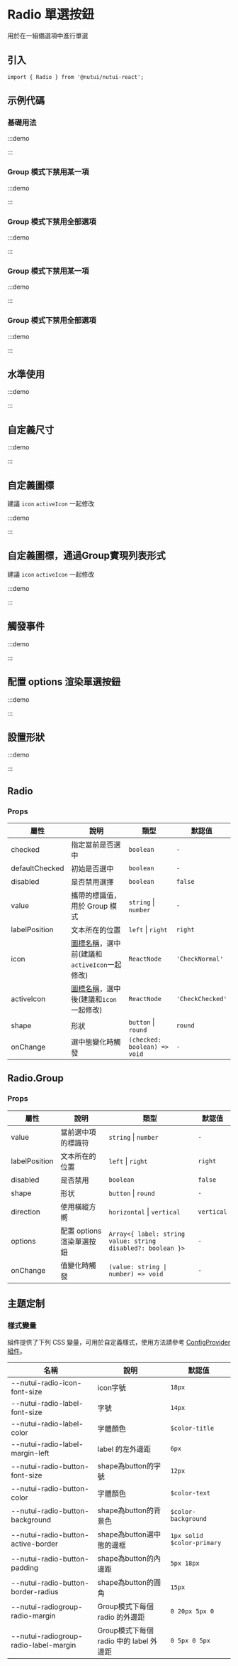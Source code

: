 # Radio 單選按鈕



用於在一組備選項中進行單選

## 引入

```tsx
import { Radio } from '@nutui/nutui-react';

```

## 示例代碼

### 基礎用法

:::demo

<CodeBlock src='h5/demo1.tsx'></CodeBlock>

:::

### Group 模式下禁用某一項

:::demo

<CodeBlock src='h5/demo2.tsx'></CodeBlock>

:::

### Group 模式下禁用全部選項

:::demo

<CodeBlock src='h5/demo3.tsx'></CodeBlock>

:::

### Group 模式下禁用某一項

:::demo

<CodeBlock src='h5/demo4.tsx'></CodeBlock>

:::

### Group 模式下禁用全部選項

:::demo

<CodeBlock src='h5/demo5.tsx'></CodeBlock>

:::

## 水準使用

:::demo

<CodeBlock src='h5/demo6.tsx'></CodeBlock>

:::

## 自定義尺寸

:::demo

<CodeBlock src='h5/demo7.tsx'></CodeBlock>

:::

## 自定義圖標

建議 `icon` `activeIcon` 一起修改

:::demo

<CodeBlock src='h5/demo8.tsx'></CodeBlock>

:::

## 自定義圖標，通過Group實現列表形式

建議 `icon` `activeIcon` 一起修改

:::demo

<CodeBlock src='h5/demo9.tsx'></CodeBlock>

:::

## 觸發事件

:::demo

<CodeBlock src='h5/demo10.tsx'></CodeBlock>

:::

## 配置 options 渲染單選按鈕

:::demo

<CodeBlock src='h5/demo11.tsx'></CodeBlock>

:::

## 設置形狀

:::demo

<CodeBlock src='h5/demo12.tsx'></CodeBlock>

:::

## Radio

### Props

| 屬性 | 說明 | 類型 | 默認值 |
| --- | --- | --- | --- |
| checked | 指定當前是否選中 | `boolean` | `-` |
| defaultChecked | 初始是否選中 | `boolean` | `-` |
| disabled | 是否禁用選擇 | `boolean` | `false` |
| value | 攜帶的標識值，用於 Group 模式 | `string`  \|  `number` | `-` |
| labelPosition | 文本所在的位置 | `left` \| `right` | `right` |
| icon | <a href="#/icon">圖標名稱</a>，選中前(建議和`activeIcon`一起修改) | `ReactNode` | `'CheckNormal'` |
| activeIcon | <a href="#/icon">圖標名稱</a>，選中後(建議和`icon`一起修改) | `ReactNode` | `'CheckChecked'` |
| shape | 形狀 | `button` \| `round` |`round` |
| onChange | 選中態變化時觸發 | `(checked: boolean) => void` | `-` |

## Radio.Group

### Props

| 屬性 | 說明 | 類型 | 默認值 |
| --- | --- | --- | --- |
| value | 當前選中項的標識符 | `string`  \|  `number` | `-` |
| labelPosition | 文本所在的位置 | `left` \| `right` | `right` |
| disabled | 是否禁用 | `boolean` | `false` |
| shape | 形状 | `button` \| `round` |`-` |
| direction | 使用橫縱方嚮 | `horizontal` \| `vertical` | `vertical` |
| options | 配置 options 渲染單選按鈕 | `Array<{ label: string value: string disabled?: boolean }>`  | `-` |
| onChange | 值變化時觸發 | `(value: string \| number) => void` | `-` |

## 主題定制

### 樣式變量

組件提供了下列 CSS 變量，可用於自定義樣式，使用方法請參考 [ConfigProvider 組件](#/zh-CN/component/configprovider)。


| 名稱 | 說明 | 默認值 |
| --- | --- | --- |
| \--nutui-radio-icon-font-size | icon字號 | `18px` |
| \--nutui-radio-label-font-size | 字號 | `14px` |
| \--nutui-radio-label-color | 字體顏色 | `$color-title` |
| \--nutui-radio-label-margin-left | label 的左外邊距 | `6px` |
| \--nutui-radio-button-font-size | shape為button的字號 | `12px` |
| \--nutui-radio-button-color | 字體顏色 | `$color-text` |
| \--nutui-radio-button-background | shape為button的背景色 | `$color-background` |
| \--nutui-radio-button-active-border | shape為button選中態的邊框 | `1px solid $color-primary` |
| \--nutui-radio-button-padding | shape為button的內邊距 | `5px 18px` |
| \--nutui-radio-button-border-radius | shape為button的圓角 | `15px` |
| \--nutui-radiogroup-radio-margin | Group模式下每個 radio 的外邊距 | `0 20px 5px 0` |
| \--nutui-radiogroup-radio-label-margin | Group模式下每個 radio 中的 label 外邊距 | `0 5px 0 5px` |
